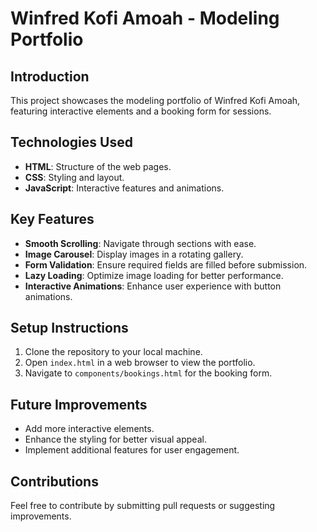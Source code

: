 # Winfred Kofi Amoah - Modeling Portfolio

## Introduction
This project showcases the modeling portfolio of Winfred Kofi Amoah, featuring interactive elements and a booking form for sessions.

## Technologies Used
- **HTML**: Structure of the web pages.
- **CSS**: Styling and layout.
- **JavaScript**: Interactive features and animations.

## Key Features
- **Smooth Scrolling**: Navigate through sections with ease.
- **Image Carousel**: Display images in a rotating gallery.
- **Form Validation**: Ensure required fields are filled before submission.
- **Lazy Loading**: Optimize image loading for better performance.
- **Interactive Animations**: Enhance user experience with button animations.

## Setup Instructions
1. Clone the repository to your local machine.
2. Open `index.html` in a web browser to view the portfolio.
3. Navigate to `components/bookings.html` for the booking form.

## Future Improvements
- Add more interactive elements.
- Enhance the styling for better visual appeal.
- Implement additional features for user engagement.

## Contributions
Feel free to contribute by submitting pull requests or suggesting improvements.